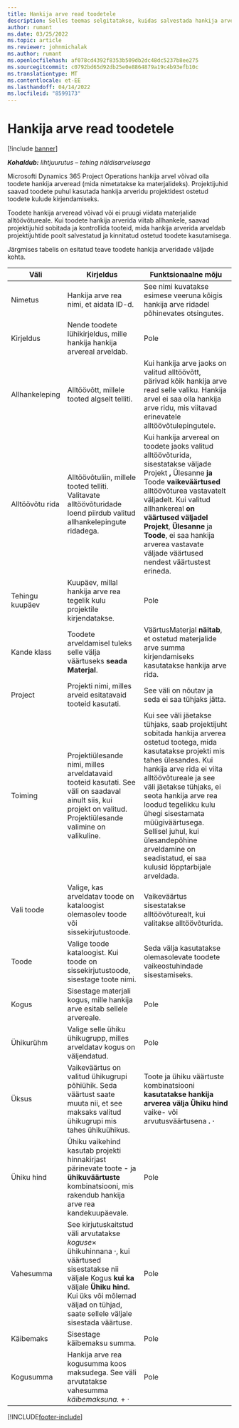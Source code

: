 ```yaml
---
title: Hankija arve read toodetele
description: Selles teemas selgitatakse, kuidas salvestada hankija arve read toodetele ja kasutada erinevaid välju hankijatelt tooteostude kirjendamiseks.
author: rumant
ms.date: 03/25/2022
ms.topic: article
ms.reviewer: johnmichalak
ms.author: rumant
ms.openlocfilehash: af078cd4392f8353b509db2dc48dc5237b8ee275
ms.sourcegitcommit: c0792bd65d92db25e0e8864879a19c4b93efb10c
ms.translationtype: MT
ms.contentlocale: et-EE
ms.lasthandoff: 04/14/2022
ms.locfileid: "8599173"
---
```

# <a name="vendor-invoice-lines-for-products"></a>Hankija arve read toodetele

[!include [banner](../../includes/dataverse-preview.md)]

_**Kohaldub:** lihtjuurutus – tehing näidisarvelusega_

Microsofti Dynamics 365 Project Operations hankija arvel võivad olla toodete hankija arveread (mida nimetatakse ka materjalideks). Projektijuhid saavad toodete puhul kasutada hankija arveridu projektidest ostetud toodete kulude kirjendamiseks.

Toodete hankija arveread võivad või ei pruugi viidata materjalide alltöövõtureale. Kui toodete hankija arverida viitab allhankele, saavad projektijuhid sobitada ja kontrollida tooteid, mida hankija arverida arveldab projektijuhtide poolt salvestatud ja kinnitatud ostetud toodete kasutamisega.

Järgmises tabelis on esitatud teave toodete hankija arveridade väljade kohta.

| Väli | Kirjeldus | Funktsionaalne mõju |
| --- | --- | --- |
| Nimetus | Hankija arve rea nimi, et aidata ID-d. | See nimi kuvatakse esimese veeruna kõigis hankija arve ridadel põhinevates otsingutes. |
| Kirjeldus | Nende toodete lühikirjeldus, mille hankija hankija arvereal arveldab. | Pole |
| Allhankeleping | Alltöövõtt, millele tooted algselt telliti. | Kui hankija arve jaoks on valitud alltöövõtt, pärivad kõik hankija arve read selle valiku. Hankija arvel ei saa olla hankija arve ridu, mis viitavad erinevatele alltöövõtulepingutele. |
| Alltöövõtu rida | Alltöövõtuliin, millele tooted telliti. Valitavate alltöövõturidade loend piirdub valitud allhankelepingute ridadega. | Kui hankija arvereal on toodete jaoks valitud alltöövõturida, sisestatakse väljade Projekt **,** Ülesanne **ja** Toode **vaikeväärtused** alltöövõturea vastavatelt väljadelt. Kui valitud allhankereal **on väärtused väljadel Projekt**, **Ülesanne** ja **Toode**, ei saa hankija arverea vastavate väljade väärtused nendest väärtustest erineda. |
| Tehingu kuupäev | Kuupäev, millal hankija arve rea tegelik kulu projektile kirjendatakse. | Pole|
| Kande klass | Toodete arveldamisel tuleks selle välja väärtuseks **seada Materjal**. | VäärtusMaterjal **näitab**, et ostetud materjalide arve summa kirjendamiseks kasutatakse hankija arve rida. |
| Project | Projekti nimi, milles arveid esitatavaid tooteid kasutati. | See väli on nõutav ja seda ei saa tühjaks jätta. |
| Toiming | Projektiülesande nimi, milles arveldatavaid tooteid kasutati. See väli on saadaval ainult siis, kui projekt on valitud. Projektiülesande valimine on valikuline. | Kui see väli jäetakse tühjaks, saab projektijuht sobitada hankija arverea ostetud tootega, mida kasutatakse projekti mis tahes ülesandes. Kui hankija arve rida ei viita alltöövõtureale ja see väli jäetakse tühjaks, ei seota hankija arve rea loodud tegelikku kulu ühegi sisestamata müügiväärtusega. Sellisel juhul, kui ülesandepõhine arveldamine on seadistatud, ei saa kulusid lõpptarbijale arveldada. |
| Vali toode | Valige, kas arveldatav toode on kataloogist olemasolev toode või sissekirjutustoode. | Vaikeväärtus sisestatakse alltöövõturealt, kui valitakse alltöövõturida. |
| Toode | Valige toode kataloogist. Kui toode on sissekirjutustoode, sisestage toote nimi. | Seda välja kasutatakse olemasolevate toodete vaikeostuhindade sisestamiseks. |
| Kogus | Sisestage materjali kogus, mille hankija arve esitab sellele arvereale. | Pole |
| Ühikurühm | Valige selle ühiku ühikugrupp, milles arveldatav kogus on väljendatud. | Pole |
| Üksus | Vaikeväärtus on valitud ühikugrupi põhiühik. Seda väärtust saate muuta nii, et see maksaks valitud ühikugrupi mis tahes ühikuühikus. | Toote ja ühiku väärtuste kombinatsiooni **kasutatakse hankija arverea välja Ühiku hind** vaike- või arvutusväärtusena **.** **·** |
| Ühiku hind | Ühiku vaikehind kasutab projekti hinnakirjast pärinevate toote **-** ja **ühikuväärtuste** kombinatsiooni, mis rakendub hankija arve rea kandekuupäevale. | Pole |
| Vahesumma | See kirjutuskaitstud väli arvutatakse *koguse*&times; ühikuhinnana *·*, kui väärtused sisestatakse nii väljale Kogus **kui ka** väljale **Ühiku hind.** Kui üks või mõlemad väljad on tühjad, saate sellele väljale sisestada väärtuse. | Pole |
| Käibemaks | Sisestage käibemaksu summa. | Pole |
| Kogusumma | Hankija arve rea kogusumma koos maksudega. See väli arvutatakse vahesumma *käibemaksuna.* + *·* | Pole |

[!INCLUDE[footer-include](../../includes/footer-banner.md)]
